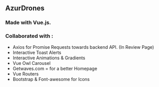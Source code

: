## AzurDrones

### Made with Vue.js.

### Collaborated with :

- Axios for Promise Requests towards backend API. (In Review Page)
- Interactive Toast Alerts
- Interactive Animations & Gradients
- Vue Owl Carousel
- Getwaves.com = for a better Homepage
- Vue Routers
- Bootstrap & Font-awesome for Icons
